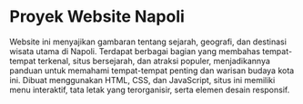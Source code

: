 # Proyek Website Napoli
Website ini menyajikan gambaran tentang sejarah, geografi, dan destinasi wisata utama di Napoli. Terdapat berbagai bagian yang membahas tempat-tempat terkenal, situs bersejarah, dan atraksi populer, menjadikannya panduan untuk memahami tempat-tempat penting dan warisan budaya kota ini. Dibuat menggunakan HTML, CSS, dan JavaScript, situs ini memiliki menu interaktif, tata letak yang terorganisir, serta elemen desain responsif.
